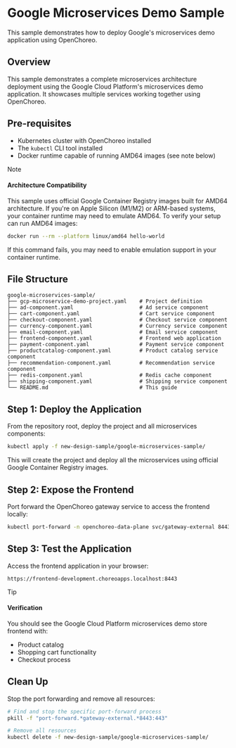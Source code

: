 # Google Microservices Demo Sample

This sample demonstrates how to deploy Google's microservices demo application using OpenChoreo.

## Overview

This sample demonstrates a complete microservices architecture deployment using the Google Cloud Platform's microservices demo application. It showcases multiple services working together using OpenChoreo.

## Pre-requisites

- Kubernetes cluster with OpenChoreo installed
- The `kubectl` CLI tool installed
- Docker runtime capable of running AMD64 images (see note below)

> [!NOTE]
> #### Architecture Compatibility
> This sample uses official Google Container Registry images built for AMD64 architecture. 
> If you're on Apple Silicon (M1/M2) or ARM-based systems, your container runtime may need 
> to emulate AMD64. To verify your setup can run AMD64 images:
> ```bash
> docker run --rm --platform linux/amd64 hello-world
> ```
> If this command fails, you may need to enable emulation support in your container runtime.

## File Structure

```
google-microservices-sample/
├── gcp-microservice-demo-project.yaml    # Project definition
├── ad-component.yaml                     # Ad service component
├── cart-component.yaml                   # Cart service component
├── checkout-component.yaml               # Checkout service component
├── currency-component.yaml               # Currency service component
├── email-component.yaml                  # Email service component
├── frontend-component.yaml               # Frontend web application
├── payment-component.yaml                # Payment service component
├── productcatalog-component.yaml         # Product catalog service component
├── recommendation-component.yaml         # Recommendation service component
├── redis-component.yaml                  # Redis cache component
├── shipping-component.yaml               # Shipping service component
└── README.md                             # This guide
```

## Step 1: Deploy the Application

From the repository root, deploy the project and all microservices components:

```bash
kubectl apply -f new-design-sample/google-microservices-sample/
```

This will create the project and deploy all the microservices using official Google Container Registry images.

## Step 2: Expose the Frontend

Port forward the OpenChoreo gateway service to access the frontend locally:

```bash
kubectl port-forward -n openchoreo-data-plane svc/gateway-external 8443:443 &
```

## Step 3: Test the Application

Access the frontend application in your browser:

```
https://frontend-development.choreoapps.localhost:8443
```

> [!TIP]
> #### Verification
>
> You should see the Google Cloud Platform microservices demo store frontend with:
> - Product catalog
> - Shopping cart functionality
> - Checkout process

## Clean Up

Stop the port forwarding and remove all resources:

```bash
# Find and stop the specific port-forward process
pkill -f "port-forward.*gateway-external.*8443:443"

# Remove all resources
kubectl delete -f new-design-sample/google-microservices-sample/
```
